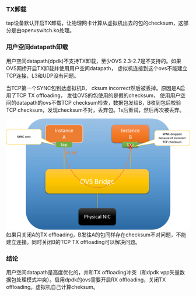 ### TX卸载

tap设备默认开启TX卸载，让物理网卡计算从虚拟机出去的包的checksum，这部分是由openvswitch.ko处理。

### 用户空间datapath卸载

用户空间datapath\(dpdk\)不支持TX卸载，至少OVS 2.3-2.7是不支持的。如果OVS网桥开启TX卸载并使用用户空间datapath， 虚拟机连接到这个ovs不能建立TCP连接，L3和UDP没有问题。

当TCP第一个SYNC包到达虚拟机B， cksum incorrect然后被丢掉。原因是A启用了TCP TX offloading， 发往OVS的包使用的是假的checksum， 使用用户空间的datapath的ovs不做TCP checksum检查，数据包发给B，B收到包后校验TCP checksum，发现checksum不对，丢弃包。1s后重试，然后再次被丢弃。

![](/assets/network-virtualnet-ovs-codetx1.png)如果只关闭A的TX offloading，B发往A的包同样存在checksum不对问题，不能建立连接。同时关闭B的TCP TX offloading可以解决问题。

### 结论

用户空间datapath是高度优化的，并和TX offloading冲突（和dpdk vpp矢量数据包处理模式冲突）。启用dpdk的ovs需要开启RX offloading，关闭TX offloading。虚拟机自己计算cheksum。


